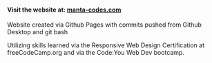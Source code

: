 
#### Visit the website at: [manta-codes.com](https://manta-codes.com)

Website created via Github Pages with commits pushed from Github Desktop and git bash

Utilizing skills learned via the Responsive Web Design Certification at freeCodeCamp.org and via the Code:You Web Dev bootcamp.
